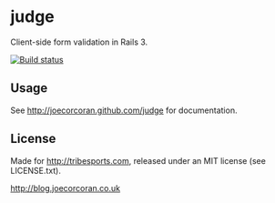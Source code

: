 judge
=====

Client-side form validation in Rails 3.

[![Build status](http://travis-ci.org/joecorcoran/judge.png)](http://travis-ci.org/joecorcoran/judge)

Usage
-----

See http://joecorcoran.github.com/judge for documentation.

License
-------

Made for http://tribesports.com, released under an MIT license (see LICENSE.txt).

http://blog.joecorcoran.co.uk


